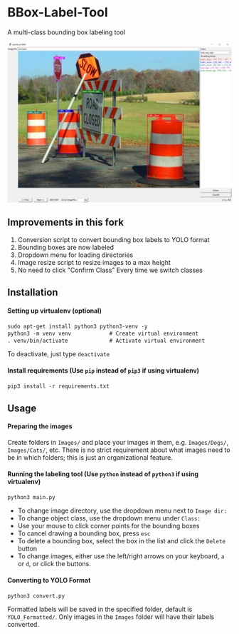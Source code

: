 BBox-Label-Tool
===============
A multi-class bounding box labeling tool

![BBox Demo Image](splash.jpg)

Improvements in this fork
-------------------------
1. Conversion script to convert bounding box labels to YOLO format
2. Bounding boxes are now labeled
3. Dropdown menu for loading directories
4. Image resize script to resize images to a max height
5. No need to click "Confirm Class" Every time we switch classes

Installation
------------
#### Setting up virtualenv (optional)
```
sudo apt-get install python3 python3-venv -y 
python3 -m venv venv            # Create virtual environment
. venv/bin/activate             # Activate virtual environment
```
To deactivate, just type `deactivate`

#### Install requirements (Use `pip` instead of `pip3` if using virtualenv)
```
pip3 install -r requirements.txt
```

Usage 
----------------------------------------
#### Preparing the images
Create folders in `Images/` and place your images in them, e.g. `Images/Dogs/`, `Images/Cats/`, etc. There is no strict requirement about what images need to be in which folders; this is just an organizational feature.
#### Running the labeling tool (Use `python` instead of `python3` if using virtualenv)
```
python3 main.py 
```
* To change image directory, use the dropdown menu next to `Image dir:`
* To change object class, use the dropdown menu under `Class:`
* Use your mouse to click corner points for the bounding boxes
* To cancel drawing a bounding box, press `esc`
* To delete a bounding box, select the box in the list and click the `Delete` button
* To change images, either use the left/right arrows on your keyboard, `a` or `d`, or click the buttons.
#### Converting to YOLO Format
```
python3 convert.py
```
Formatted labels will be saved in the specified folder, default is `YOLO_Formatted/`. Only images in the `Images` folder will have their labels converted. 

